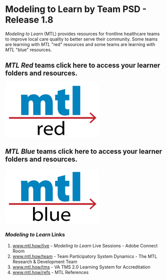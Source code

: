 # Modeling to Learn by Team PSD - Release 1.8

_Modeling to Learn_ (MTL) provides resources for frontline healthcare teams to improve local care quality to better serve their community. Some teams are learning with _MTL_ "red" resources and some teams are learning with _MTL_ "blue" resources.

##  _MTL Red_ teams click here to access your learner folders and resources.

<img src = "https://github.com/lzim/teampsd/blob/master/resources/logos/mtl_how_red.png"
     height = "175" width = "300"> 

##  _MTL Blue_ teams click here to access your learner folders and resources.

[<img src = "https://github.com/lzim/teampsd/blob/master/resources/logos/mtl_how_blue.png"
     height = "175" width = "300">](https://github.com/lzim/mtl) 


### *Modeling to Learn* Links
1. www.mtl.how/live - _Modeling to Learn_ Live Sessions - Adobe Connect Room
2. www.mtl.how/team - Team Participatory System Dynamics - The MTL Research & Development Team
3. www.mtl.how/tms - VA TMS 2.0 Learning System for Accreditation
4. www.mtl.how/refs - MTL References 

